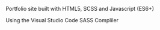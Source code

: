 Portfolio site built with HTML5, SCSS and Javascript (ES6+)

Using the Visual Studio Code SASS Compliler
